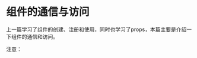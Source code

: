 # 组件的通信与访问
上一篇学习了组件的创建、注册和使用，同时也学习了props，本篇主要是介绍一下组件的通信和访问。

注意：<template>标签在ie中不支持。

## 关于slot
为了让组件可以组合，我们需要一种方式来混合父组件的内容和子组件的模版。这个处理称为内容分发，Vue实现了一个内容分发api，使用特殊的slot标签元素作为原始内容的插槽。

## 单个slot
下面的代码在定义组件的模版时，指定了一个slot元素。
```
<div id="app">
    <my-component>
        <h1>Hello</h1>
    </my-component>
    <my-component></my-component>
</div>
<template id="myComponent">
    <div>
        <h2>component</h2>
        <slot>如果没有分发内容，则显示slot的内容</slot>
    </div>
</template>
<script>
    Vue.component('my-component', {
        template: '#myComponent'
    })
    new Vue({
        el: '#app'
    })
</script>
```
[案例](./单个slot.html)

运行结果，第一个my-component标签有一段分发内容`<h1>Hello</h1>`，渲染组件时显示这段内容。第二个my-component标签则没有，渲染组件时候显示slot内容。

## 指定名称的slot
上面是一个匿名的slot，只能表示一个插槽，如果需要多个内容插槽，则可以为slot指定name属性。
多个slot一起使用时候，会非常有用。例如，对话框是html常用的一种交互方式。
在不同的运用场景下，对话框的头部、主体内容、底部可能是不一样的。

```
<div id="app">
    <model-dialog :show.sync="show">
        <header class="dialog-header" slot="header">
            <h1 class="dialog-title">提示信息</h1>
        </header>
        <div class="dialog-body" slot="body">
            <p>我是内容</p>
            <p>我是内容</p>
            <p>我是内容</p>
        </div>
        <footer class="dialog-footer" slot="footer">
            <button class="btn" @click="closeDialog">关闭</button>
        </footer>
    </model-dialog>
    <button class="btn btn-open" @click="openDialog">打开对话框</button>
</div>
<template id="dialogTemplate">
    <div class="dialogs">
        <div class="dialog" :class="{'dialog-active': show}">
            <div class="dialog-content">
                <slot name="header"></slot>
                <slot name="body"></slot>
                <slot name="footer"></slot>
            </div>
        </div>
        <div class="dialog-overlay"></div>
    </div>
</template>
<script>
    Vue.component('model-dialog', {
        template: '#dialogTemplate',
        props: ['show']
    })
    new Vue({
        el: '#app',
        data: {
            show: false
        },
        methods: {
            openDialog () {
                this.show = true
            },
            closeDialog () {
                this.show = false
            }
        }
    })
</script>
```
[案例](./多个slot.html)
用三个slot指定了name为header、body和footer，也就是说对话框的标题内容、主体内容、底部内容完全由我们自定义，这些内容就是html。
我们可以通过增加一个指令，为其绑定一个class从而达到不同对话框效果
```
<model-dialog :show.sync="show" :class="dialogClass">
...
</model-dialog>
...
<script>
    Vue.component('model-dialog', {
        template: '#dialogTemplate',
        props: ['show']
    })
    new Vue({
        el: '#app',
        data: {
            show: false
        },
        methods: {
            openDialog () {
                this.show = true
            },
            closeDialog () {
                this.show = false
            }
        }
    })
</script>
```
[案例](./多class的slot.html)
注意：slot可以不传。

多个slot同时使用的场景有很多，用户注册、登录、找回密码等表单集合也可以用一个组件来完成。

## 父子组件之间的访问
有时候我们需要父组件访问子组件，子组件访问父组件，或者是子组件访问根组件。
- 父组件访问子组件：$children、$ref
- 子组件访问父组件：$parent
- 子组件访问根组件：$root

### $children示例
```
<div id="app">
    <parent-component></parent-component>
</div>
<template id="parentComponent">
    <div>
        <child-component-1></child-component-1>
        <child-component-2></child-component-2>
        <button @click="alertMsg">显示子组件的数据</button>
    </div>
</template>
<template id="childComponent1">
    <h1>组件1</h1>
</template>
<template id="childComponent2">
    <h1>组件2</h1>
</template>
<script>
    Vue.component('parent-component', {
        template: '#parentComponent',
        components: {
            'child-component-1': {
                template: '#childComponent1',
                data () {
                    return {
                        msg: '第一个子组件'
                    }
                }
            },
            'child-component-2': {
                template: '#childComponent2',
                data () {
                    return {
                        msg: '第二个子组件'
                    }
                }
            }
        },
        methods: {
            alertMsg () {
                for (var i = 0; i < this.$children.length; i++) {
                    alert(this.$children[i].msg)
                }
            }
        }
    })
    new Vue({
        el: '#app'
    })
</script>
```
[案例](./$children示例.html)
这个代码定义了3个组件，其中一个父组件和两个子组件。
在父组件中，通过`this.$children`可以访问子组件。
- `this.$children`是一个数组，它包含了所有子组件实例。

### $refs示例
组件过多时候，通过序号访问子组件不是很方便，所以，在子组件上使用v-ref指令，可以给子组件指定一个索引ID。
```
<template id="parentComponent">
    <div>
        <child-component-1 v-ref:cc1></child-component-1>
        <child-component-2 v-ref:cc2></child-component-2>
        <button @click="alertMsg">显示子组件的数据</button>
    </div>
</template>
```
在父组件中，通过`$refs.索引ID`访问子组件的实例。
```
alertMsg () {
    alert(this.$refs.cc1.msg)
    alert(this.$refs.cc2.msg)
}
```

### $parent示例
```
<div id="app">
    <parent-component></parent-component>
</div>
<template id="parentComponent">
    <div>
        <child-component></child-component>
    </div>
</template>
<template id="childComponent">
    <div>
        <h1>子组件</h1>
        <button @click="alertMsg">显示父组件数据</button>
    </div>
</template>
<script>
    Vue.component('parent-component', {
        template: '#parentComponent',
        data () {
            return {
                msg: '我是父组件的数据'
            }
        },
        components: {
            'child-component': {
                template: '#childComponent',
                methods: {
                    alertMsg () {
                        alert(this.$parent.msg)
                    }
                }
            }
        }
    })
    new Vue({
        el: '#app'
    })
</script>
```
[案例](./$parent示例.html)
在这个示例里，子组件通过`this.$parent`可以访问到父组件实例里。

> 注意：尽管可以访问父链上任意的实例，不过子组件应当避免直接依赖父组件的数据，尽量显性地使用props传递数据，另外，在子组件中修改组件状态是非常糟糕的做法，因为：
- 1.这让父组件和子组件紧密的耦合起来。
- 2.只看父组件是很难理解父组件的状态。因为它可以被任意子组件修改，理想情况下，只有组件自己能修改他的状态。

## 自定义事件
有时候我们希望触发父组件的某个事件，可以通知到子组件，或触发子组件的某个事件，可以通知给父组件。
vue实例实现了一个自定义事件接口，用于在组件树中通知，这个事件系统独立于原生DOM事件，用法也不一样。

> 事件触发器：
- 使用`$on()`监听事件。
- 使用`$emit()`触发事件
- 使用`$once()`监听事件，但只触发一次，出发后移除监听器。
- 使用`$off()`移除监听器

## 总结
Vue组件的api主要来源于三部分
- prop 允许外部环境传递数据给组件
- 事件 允许组件触发外部环境的方法
- slot 允许外部环境插入内容到组件的视图结构内


